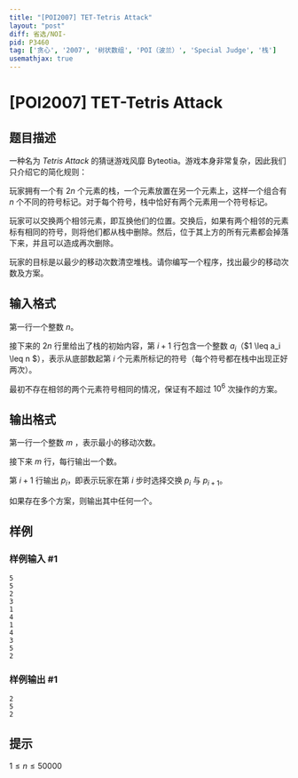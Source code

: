 ```yaml
---
title: "[POI2007] TET-Tetris Attack"
layout: "post"
diff: 省选/NOI-
pid: P3460
tag: ['贪心', '2007', '树状数组', 'POI（波兰）', 'Special Judge', '栈']
usemathjax: true
---
```


# [POI2007] TET-Tetris Attack
## 题目描述

一种名为 *Tetris Attack* 的猜谜游戏风靡 Byteotia。游戏本身非常复杂，因此我们只介绍它的简化规则：

玩家拥有一个有 $2n$ 个元素的栈，一个元素放置在另一个元素上，这样一个组合有 $n$ 个不同的符号标记。对于每个符号，栈中恰好有两个元素用一个符号标记。

玩家可以交换两个相邻元素，即互换他们的位置。交换后，如果有两个相邻的元素标有相同的符号，则将他们都从栈中删除。然后，位于其上方的所有元素都会掉落下来，并且可以造成再次删除。

玩家的目标是以最少的移动次数清空堆栈。请你编写一个程序，找出最少的移动次数及方案。
## 输入格式

第一行一个整数 $n$。

接下来的 $2n$ 行里给出了栈的初始内容，第 $i+1$ 行包含一个整数 $a_i$（$1 \leq a_i \leq n $），表示从底部数起第 $i$ 个元素所标记的符号（每个符号都在栈中出现正好两次）。

最初不存在相邻的两个元素符号相同的情况，保证有不超过 $10^6$ 次操作的方案。
## 输出格式

第一行一个整数 $m$ ，表示最小的移动次数。

接下来 $m$ 行，每行输出一个数。

第 $i + 1$ 行输出 $p_i$，即表示玩家在第 $i$ 步时选择交换 $p_i$ 与 $p_{i+1}$。

如果存在多个方案，则输出其中任何一个。
## 样例

### 样例输入 #1
```
5
5
2
3
1
4
1
4
3
5
2
```
### 样例输出 #1
```
2
5
2
```
## 提示

$1 \le n \le 50000$
